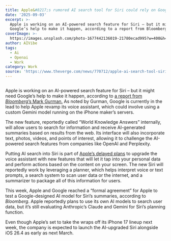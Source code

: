 ```yaml
---
title: Apple&#8217;s rumored AI search tool for Siri could rely on Google
date: '2025-09-03'
excerpt: >-
  Apple is working on an AI-powered search feature for Siri – but it might need
  Google’s help to make it happen, according to a report from Bloomberg’s...
coverImage: >-
  https://images.unsplash.com/photo-1677442136019-21780ecad995?w=400&h=200&fit=crop&auto=format
author: AIVibe
tags:
  - Ai
  - Openai
  - Work
category: Work
source: 'https://www.theverge.com/news/770712/apple-ai-search-tool-siri-google-gemini'
---
```


											

						
<figure>

<img alt="" data-caption="" data-portal-copyright="" data-has-syndication-rights="1" src="https://platform.theverge.com/wp-content/uploads/sites/2/2025/02/STK071_APPLE_A.jpg?quality=90&#038;strip=all&#038;crop=0,0,100,100" />
	<figcaption>
		</figcaption>
</figure>
<p class="has-text-align-none">Apple is working on an AI-powered search feature for Siri – but it might need Google’s help to make it happen, according to <a href="https://www.bloomberg.com/news/articles/2025-09-03/apple-plans-ai-search-engine-for-siri-to-rival-openai-google-siri-talks-advance?embedded-checkout=true">a report from <em>Bloomberg</em>’s Mark Gurman.</a> As noted by Gurman, Google is currently in the lead to help Apple revamp its voice assistant, which could involve using a custom Gemini model running on the iPhone maker’s servers.</p>

<p class="has-text-align-none">The new feature, reportedly called “World Knowledge Answers” internally, will allow users to search for information and receive AI-generated summaries based on results from the web. Its interface will also incorporate text, photos, videos, and points of interest, allowing it to challenge the AI-powered search features from companies like OpenAI and Perplexity.</p>

<p class="has-text-align-none">Putting AI search into Siri is part of <a href="https://www.theverge.com/news/626035/apple-delays-upgraded-siri-intelligence-longer-than-we-thought">Apple’s delayed plans</a> to upgrade the voice assistant with new features that will let it tap into your personal data and perform actions based on the content on your screen. The new Siri will reportedly work by leveraging a planner, which helps interpret voice or text prompts, a search system to scan user data or the internet, and a summarizer to package all of this information for users.</p>

<p class="has-text-align-none">This week, Apple and Google reached a “formal agreement” for Apple to test a Google-designed AI model for Siri’s summaries, according to <em>Bloomberg</em>. Apple reportedly plans to use its own AI models to search user data, but it’s still evaluating Anthropic’s Claude and Gemini for Siri’s planning function.</p>

<p class="has-text-align-none">Even though Apple’s set to take the wraps off its iPhone 17 lineup next week, the company is expected to launch the AI-upgraded Siri alongside iOS 26.4 as early as next March.</p>
						
									
